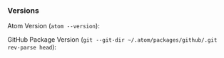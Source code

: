 

### Versions

Atom Version (`atom --version`):


GitHub Package Version (`git --git-dir ~/.atom/packages/github/.git rev-parse head`):



